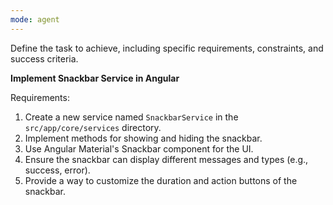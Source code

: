 ```yaml
---
mode: agent
---
```

Define the task to achieve, including specific requirements, constraints, and success criteria.

**Implement Snackbar Service in Angular**

Requirements:
1. Create a new service named `SnackbarService` in the `src/app/core/services` directory.
2. Implement methods for showing and hiding the snackbar.
3. Use Angular Material's Snackbar component for the UI.
4. Ensure the snackbar can display different messages and types (e.g., success, error).
5. Provide a way to customize the duration and action buttons of the snackbar.
